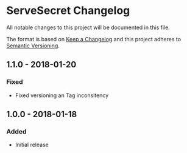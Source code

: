 # ServeSecret Changelog

All notable changes to this project will be documented in this file.

The format is based on [Keep a Changelog](http://keepachangelog.com/) and this project adheres to [Semantic Versioning](http://semver.org/).

## 1.1.0 - 2018-01-20
### Fixed
- Fixed versioning an Tag inconsitency

## 1.0.0 - 2018-01-18
### Added
- Initial release
